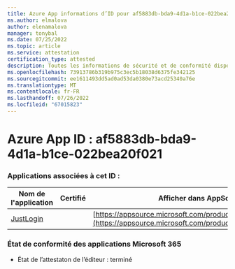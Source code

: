 ```yaml
---
title: Azure App informations d’ID pour af5883db-bda9-4d1a-b1ce-022bea20f021
ms.author: elmalova
author: elenamalova
manager: tonybal
ms.date: 07/25/2022
ms.topic: article
ms.service: attestation
certification_type: attested
description: Toutes les informations de sécurité et de conformité disponibles pour af5883db-bda9-4d1a-b1ce-022bea20f021.
ms.openlocfilehash: 73913786b319b975c3ec5b18038d6375fe342125
ms.sourcegitcommit: ee1611493dd5ad0ad53da0380e73acd25340a76e
ms.translationtype: MT
ms.contentlocale: fr-FR
ms.lasthandoff: 07/26/2022
ms.locfileid: "67015823"
---
```

# <a name="azure-app-id-af5883db-bda9-4d1a-b1ce-022bea20f021"></a>Azure App ID : af5883db-bda9-4d1a-b1ce-022bea20f021


### <a name="apps-associated-with-this-id"></a>Applications associées à cet ID :
| **Nom de l'application** | **Certifié** | **Afficher dans AppSource** |
|--------------|---------------|-----------------------|
| [JustLogin](../forward/WA200004314.md) |  | [https://appsource.microsoft.com/product/office/WA200004314](https://appsource.microsoft.com/product/office/WA200004314) |

### <a name="microsoft-365-app-compliance-status"></a>État de conformité des applications Microsoft 365
- État de l’attestaton de l’éditeur : terminé
